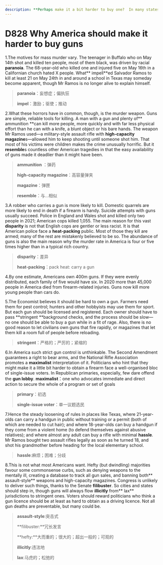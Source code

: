 ```yaml
---
description: **Perhaps make it a bit harder to buy one?  In many states, it is easier to own a gun than a dog. That is absurd**
---
```


# D828 Why America should make it harder to buy guns
1.The motives for mass murder vary. The teenager in Buffalo who on May 14th shot and killed ten people, most of them black, was driven by racial **paranoia**. The 68-year-old who killed one and injured five on May 16th in a Californian church hated X people. What** impell**ed Salvador Ramos to kill at least 21 on May 24th in and around a school in Texas may someday become apparent, though Mr Ramos is no longer alive to explain himself.

> **paranoia**：妄想症；偏执狂
 > 
> **impel**：激励；驱使；推动
 > 

2.What these horrors have in common, though, is the murder weapon. Guns are simple, reliable tools for killing. A man with a gun and plenty of** ammunition **can kill more people, more quickly and with far less physical effort than he can with a knife, a blunt object or his bare hands. The weapon Mr Ramos used—a military-style assault rifle with **high-capacity magazine**s—allowed him to keep shooting until someone shot him. That most of his victims were children makes the crime unusually horrific. But it **resemble**s countless other American tragedies in that the easy availability of guns made it deadlier than it might have been.

> **ammunition** ：弹药
 > 
> **high-capacity magazine**：高容量弹夹
 > 
> **magazine**：弹匣
 > 
> **resemble**：与…相似
 > 

3.A robber who carries a gun is more likely to kill. Domestic quarrels are more likely to end in death if a firearm is handy. Suicide attempts with guns usually succeed. Police in England and Wales shot and killed only two people in 2021; American cops killed 1,055. The main reason for this vast **disparity** is not that English cops are gentler or less racist. It is that American police face a **heat-packing** public. Most of those they kill are armed; many of the rest are mistakenly believed to be so. The abundance of guns is also the main reason why the murder rate in America is four or five times higher than in a typical rich country.

> **disparity**：差异
 > 
> **heat-packing**：pack heat: carry a gun
 > 

4.By one estimate, Americans own 400m guns. If they were evenly distributed, each family of five would have six. In 2020 more than 45,000 people in America died from firearm-related injuries. Guns now kill more young people than cars do.

5.The Economist believes it should be hard to own a gun. Farmers need them for pest control; hunters and other hobbyists may use them for sport. But each gun should be licensed and registered. Each owner should have to pass **stringent **background checks, and the process should be slow—no one should be able to buy a gun while in a fit of rage. Also, there is no good reason to let civilians own guns that fire rapidly, or magazines that let them kill a room full of people before reloading.

> **stringent**：严格的；严厉的；紧缩的
 > 

6.In America such strict gun control is unthinkable. The Second Amendment guarantees a right to bear arms, and the National Rifle Association promotes a **maximalist** interpretation of it. Politicians who hint that they might make it a little bit harder to obtain a firearm face a well-organised bloc of single-issue voters. In Republican primaries, especially, few dare offend the **gun lobby**.
**maximalist**：one who advocates immediate and direct action to secure the whole of a program or set of goals

> **primary**：初选
 > 
> **single-issue voter**：单一议题选民
 > 

7.Hence the steady loosening of rules in places like Texas, where 21-year-olds can carry a handgun in public without training or a permit (both of which are needed to cut hair); and where 18-year-olds can buy a handgun if they come from a violent home (to defend themselves against abusive relatives); and where almost any adult can buy a rifle with minimal **hassle**. Mr Ramos bought two assault rifles legally as soon as he turned 18, and shot his grandmother before heading for the local elementary school.

> **hassle**:麻烦；困难；分歧
 > 

8.This is not what most Americans want. Hefty (but dwindling) majorities favour some commonsense curbs, such as denying weapons to the mentally ill, creating a database to track all gun sales, and banning both** assault-style** weapons and high-capacity magazines. Congress is unlikely to deliver such things, thanks to the Senate **filibuster**. So cities and states should step in, though guns will always flow **illicitly** from** lax** jurisdictions to stringent ones. Voters should reward politicians who think a gun licence should be at least as hard to obtain as a driving licence. Not all gun deaths are preventable, but many could be.

> **assault-style**:突击式
 > 
> **filibuster:**冗长发言
 > 
> **hefty:**大而重的；很大的；超出一般的；可观的
 > 
> **illicitly**:违法地
 > 
> **lax**:马虎的；松弛的
 > 


